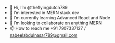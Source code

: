 - 👋 Hi, I’m @theflyingdutch789
- 👀 I’m interested in MERN stack dev
- 🌱 I’m currently learning Advanced React and Node
- 💞️ I’m looking to collaborate on anything MERN
- 📫 How to reach me +91 7907337127 / nabeelabdulnasar789@gmail.com

<!---
theflyingdutch789/theflyingdutch789 is a ✨ special ✨ repository because its `README.md` (this file) appears on your GitHub profile.
You can click the Preview link to take a look at your changes.
--->
